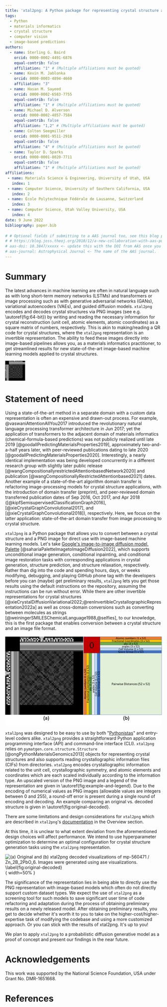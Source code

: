 ```yaml
---
title: 'xtal2png: A Python package for representing crystal structure as PNG files'
tags:
  - Python
  - materials informatics
  - crystal structure
  - computer vision
  - image-based predictions
authors:
  - name: Sterling G. Baird
    orcid: 0000-0002-4491-6876
    equal-contrib: false
    affiliation: "1" # (Multiple affiliations must be quoted)
  - name: Kevin M. Jablonka
    orcid: 0000-0003-4894-4660
    affiliation: "3"
  - name: Hasan M. Sayeed
    orcid: 0000-0002-6583-7755
    equal-contrib: false
    affiliation: "1" # (Multiple affiliations must be quoted)
  - name: Michael D. Alverson
    orcid: 0000-0002-4857-7584
    equal-contrib: false
    affiliation: "1,2" # (Multiple affiliations must be quoted)
  - name: Colton Seegmiller
    orcid: 0000-0001-9511-2918
    equal-contrib: false
    affiliation: "4" # (Multiple affiliations must be quoted)
  - name: Taylor D. Sparks
    orcid: 0000-0001-8020-7711
    equal-contrib: false
    affiliation: "1" # (Multiple affiliations must be quoted)
affiliations:
 - name: Materials Science & Engineering, University of Utah, USA
   index: 1
 - name: Computer Science, University of Southern California, USA
   index: 2
 - name: École Polytechnique Fédérale de Lausanne, Switzerland
   index: 3
 - name: Computer Science, Utah Valley University, USA
   index: 4
date: 9 June 2022
bibliography: paper.bib

# # Optional fields if submitting to a AAS journal too, see this blog post:
# # https://blog.joss.theoj.org/2018/12/a-new-collaboration-with-aas-publishing
# aas-doi: 10.3847/xxxxx <- update this with the DOI from AAS once you know it.
# aas-journal: Astrophysical Journal <- The name of the AAS journal.
---
```


# Summary

The latest advances in machine learning are often in natural language such as with long
short-term memory networks (LSTMs) and transformers or image processing such as with
generative adversarial networks (GANs), variational autoencoders (VAEs), and guided
diffusion models. `xtal2png` encodes and decodes crystal structures via PNG
images (see e.g. \autoref{fig:64-bit}) by writing and reading the necessary information
for crystal reconstruction (unit cell, atomic elements, atomic coordinates) as a square
matrix of numbers, respectively. This is akin to making/reading a QR code for crystal
structures, where the `xtal2png` representation is an invertible representation. The
ability to feed these images directly into image-based pipelines allows you, as a
materials informatics practitioner, to get streamlined results for new state-of-the-art
image-based machine learning models applied to crystal structures.

![A real size $64\times64$ pixel `xtal2png` representation of a crystal structure.\label{fig:64-bit}](figures/Zn8B8Pb4O24,volume=623,uid=bc2d.png)

# Statement of need

Using a state-of-the-art method in a separate domain with a custom data representation
is often an expensive and drawn-out process. For example, @vaswaniAttentionAllYou2017
introduced the revolutionary natural language processing transformer architecture in Jun
2017; yet the application of transformers to the adjacent domain of materials
informatics (chemical-formula-based predictions) was not publicly realized until late
2019 [@goodallPredictingMaterialsProperties2019], approximately two-and-a-half years
later, with peer-reviewed publications dating to late 2020
[@goodallPredictingMaterialsProperties2020]. Interestingly, a nearly identical
implementation was being developed concurrently in a different research group with
slightly later public release [@wangCompositionallyrestrictedAttentionbasedNetwork2020]
and publication [@wangCompositionallyRestrictedAttentionbased2021] dates. Another
example of a state-of-the-art algorithm domain transfer is refactoring image-processing
models for crystal structure applications, with the introduction of domain transfer
(preprint), and peer-reviewed domain transferred publication dates of Sep 2016, Oct
2017, and Apr 2018 ([@kipfSemisupervisedClassificationGraph2016],
[@xieCrystalGraphConvolutional2017], and [@xieCrystalGraphConvolutional2018]),
respectively. Here, we focus on the latter application: state-of-the-art domain transfer
from image processing to crystal structure.

`xtal2png` is a Python package that allows you to convert between a crystal structure
and a PNG image for direct use with image-based machine learning models. Let's take
[Google's image-to-image diffusion model,
Palette](https://iterative-refinement.github.io/palette/)
[@sahariaPaletteImagetoImageDiffusion2022], which supports unconditional image
generation, conditional inpainting, and conditional image restoration tasks with
corresponding applications in crystal generation, structure prediction, and structure
relaxation, respectively. Rather than dig into the code and spending hours, days, or
weeks modifying, debugging, and playing GitHub phone tag with the developers before you
can (maybe) get preliminary results, `xtal2png` lets you get those results using the
default instructions on the repository, assuming the instructions can be run without
error. While there are other invertible representations for crystal structures
[@xieCrystalDiffusionVariational2022;@renInvertibleCrystallographicRepresentation2022a]
as well as cross-domain conversions such as converting between molecules as strings
[@weiningerSMILESChemicalLanguage1988,@selfies], to our knowledge, this is the first
package that enables conversion between a crystal structure and an image file format.

![(a) upscaled example image and (b) legend of the `xtal2png` encoding.\label{fig:example-and-legend}](figures/example-and-legend.png)

`xtal2png` was designed to be easy to use by both
"[Pythonistas](https://en.wiktionary.org/wiki/Pythonista)" and entry-level coders alike.
`xtal2png` provides a straightforward Python application programming interface (API) and
command-line interface (CLI). `xtal2png` relies on `pymatgen.core.structure.Structure`
[@ongPythonMaterialsGenomics2013] objects for representing crystal structures and also
supports reading crystallographic information files (CIFs) from directories. `xtal2png`
encodes crystallographic information related to the unit cell, crystallographic
symmetry, and atomic elements and coordinates which are each scaled individually
according to the information type. An upscaled version of the PNG image and a legend of
the representation are given in \autoref{fig:example-and-legend}. Due to the encoding of
numerical values as PNG images (allowable values are integers between 0 and
255), a round-off error is present during a single round of encoding and decoding.
An example comparing an original vs. decoded structure is given in
\autoref{fig:original-decoded}.

There are some limitations and design considerations for `xtal2png` which are described
in `xtal2png`'s [documentation](https://xtal2png.readthedocs.io/en/latest/index.html) in
the Overview section.

At this time, it is unclear to what extent deviation from the aforementioned design
choices will affect performance. We intend to use hyperparameter optimization to
determine an optimal configuration for crystal structure generation tasks using the
`xtal2png` representation.

![(a) Original and (b) `xtal2png` decoded visualizations of
[`mp-560471`](https://materialsproject.org/materials/mp-560471/) / $Zn_2B_2PbO_6$. Images were generated using [ase visualizations](https://wiki.fysik.dtu.dk/ase/ase/visualize/visualize.html). \label{fig:original-decoded}](figures/original-decoded.png){ width=50% }

The significance of the representation lies in being able to directly use the PNG
representation with image-based models which often do not directly support custom
dataset types. We expect the use of `xtal2png` as a screening tool for such models to
save significant user time of code refactoring and adaptation during the process of
obtaining preliminary results on a newly released model. After obtaining preliminary
results, you get to decide whether it's worth it to you to take on the
higher-cost/higher-expertise task of modifying the codebase and using a more customized
approach. Or you can stick with the results of xtal2png. It's up to you!

We plan to apply `xtal2png` to a probabilistic diffusion generative model as a
proof of concept and present our findings in the near future.

<!-- ![Caption for example figure.\label{fig:example}](figure.png) -->

<!-- # Mathematics

Single dollars ($) are required for inline mathematics e.g. $f(x) = e^{\pi/x}$

Double dollars make self-standing equations:

$$\Theta(x) = \left\{\begin{array}{l}
0\textrm{ if } x < 0\cr
1\textrm{ else}
\end{array}\right.$$

You can also use plain \LaTeX for equations
\begin{equation}\label{eq:fourier}
\hat f(\omega) = \int_{-\infty}^{\infty} f(x) e^{i\omega x} dx
\end{equation}
and refer to \autoref{eq:fourier} from text. -->

<!--
# Citations
Citations to entries in paper.bib should be in
[rMarkdown](http://rmarkdown.rstudio.com/authoring_bibliographies_and_citations.html)
format.

If you want to cite a software repository URL (e.g. something on GitHub without a preferred
citation) then you can do it with the example BibTeX entry below for @fidgit.

For a quick reference, the following citation commands can be used:
- `@author:2001`  ->  "Author et al. (2001)"
- `[@author:2001]` -> "(Author et al., 2001)"
- `[@author1:2001; @author2:2001]` -> "(Author1 et al., 2001; Author2 et al., 2002)" -->

<!-- # Figures

Figures can be included like this:
![Caption for example figure.\label{fig:example}](figure.png)
and referenced from text using \autoref{fig:example}.

Figure sizes can be customized by adding an optional second parameter:
![Caption for example figure.](figure.png){ width=20% } -->

# Acknowledgements

This work was supported by the National Science Foundation, USA under Grant No. DMR-1651668.

# References
